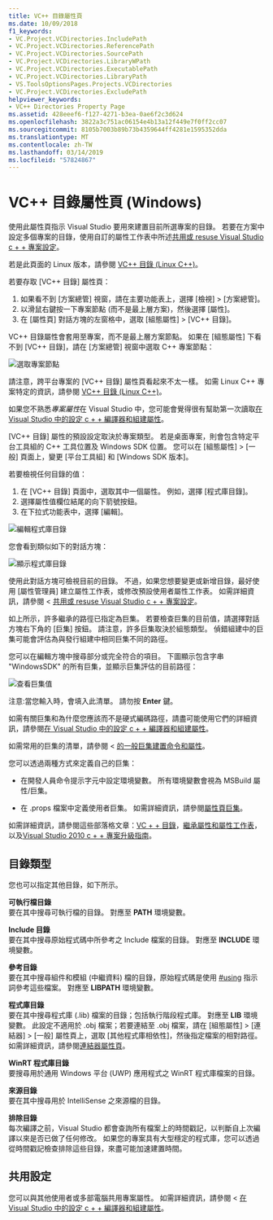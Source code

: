```yaml
---
title: VC++ 目錄屬性頁
ms.date: 10/09/2018
f1_keywords:
- VC.Project.VCDirectories.IncludePath
- VC.Project.VCDirectories.ReferencePath
- VC.Project.VCDirectories.SourcePath
- VC.Project.VCDirectories.LibraryWPath
- VC.Project.VCDirectories.ExecutablePath
- VC.Project.VCDirectories.LibraryPath
- VS.ToolsOptionsPages.Projects.VCDirectories
- VC.Project.VCDirectories.ExcludePath
helpviewer_keywords:
- VC++ Directories Property Page
ms.assetid: 428eeef6-f127-4271-b3ea-0ae6f2c3d624
ms.openlocfilehash: 3822a3c751ac06154e4b13a12f449e7f0ff2cc07
ms.sourcegitcommit: 8105b7003b89b73b4359644ff4281e1595352dda
ms.translationtype: MT
ms.contentlocale: zh-TW
ms.lasthandoff: 03/14/2019
ms.locfileid: "57824867"
---
```

# <a name="vc-directories-property-page-windows"></a>VC++ 目錄屬性頁 (Windows)

使用此屬性頁指示 Visual Studio 要用來建置目前所選專案的目錄。 若要在方案中設定多個專案的目錄，使用自訂的屬性工作表中所述[共用或 resuse Visual Studio c + + 專案設定](../create-reusable-property-configurations.md)。

若是此頁面的 Linux 版本，請參閱 [VC++ 目錄 (Linux C++)](../../linux/prop-pages/directories-linux.md)。

若要存取 [VC++ 目錄] 屬性頁：

1. 如果看不到 [方案總管] 視窗，請在主要功能表上，選擇 [檢視] > [方案總管]。
1. 以滑鼠右鍵按一下專案節點 (而不是最上層方案)，然後選擇 [屬性]。
1. 在 [屬性頁] 對話方塊的左窗格中，選取 [組態屬性] > [VC++ 目錄]。

VC++ 目錄屬性會套用至專案，而不是最上層方案節點。 如果在 [組態屬性] 下看不到 [VC++ 目錄]，請在 [方案總管] 視窗中選取 C++ 專案節點：

![選取專案節點](../media/vcppdir.png "選取專案節點以查看 VC++ 目錄屬性")

請注意，跨平台專案的 [VC++ 目錄] 屬性頁看起來不太一樣。 如需 Linux C++ 專案特定的資訊，請參閱 [VC++ 目錄 (Linux C++)](../../linux/prop-pages/directories-linux.md)。

如果您不熟悉*專案屬性*在 Visual Studio 中，您可能會覺得很有幫助第一次讀取[在 Visual Studio 中的設定 c + + 編譯器和組建屬性](../working-with-project-properties.md)。

[VC++ 目錄] 屬性的預設設定取決於專案類型。 若是桌面專案，則會包含特定平台工具組的 C++ 工具位置及 Windows SDK 位置。 您可以在 [組態屬性] > [一般] 頁面上，變更 [平台工具組] 和 [Windows SDK 版本]。

若要檢視任何目錄的值：

1. 在 [VC++ 目錄] 頁面中，選取其中一個屬性。 例如，選擇 [程式庫目錄]。
1. 選擇屬性值欄位結尾的向下箭號按鈕。
1. 在下拉式功能表中，選擇 [編輯]。

![編輯程式庫目錄](../media/vcppdir_libdir_edit.png "編輯程式庫路徑的對話方塊")

您會看到類似如下的對話方塊：

![顯示程式庫目錄](../media/vcppdir_libdir.png "新增或移除程式庫路徑的對話方塊")

使用此對話方塊可檢視目前的目錄。 不過，如果您想要變更或新增目錄，最好使用 [屬性管理員] 建立屬性工作表，或修改預設使用者屬性工作表。 如需詳細資訊，請參閱 <<c0> [ 共用或 resuse Visual Studio c + + 專案設定](../create-reusable-property-configurations.md)。

如上所示，許多繼承的路徑已指定為巨集。  若要檢查巨集的目前值，請選擇對話方塊右下角的 [巨集] 按鈕。 請注意，許多巨集取決於組態類型。 偵錯組建中的巨集可能會評估為與發行組建中相同巨集不同的路徑。

您可以在編輯方塊中搜尋部分或完全符合的項目。 下圖顯示包含字串 "WindowsSDK" 的所有巨集，並顯示巨集評估的目前路徑：

![查看巨集值](../media/vcppdir_libdir_macros.png "編輯巨集的對話方塊")

注意:當您輸入時，會填入此清單。 請勿按 **Enter** 鍵。

如需有關巨集和為什麼您應該而不是硬式編碼路徑，請盡可能使用它們的詳細資訊，請參閱[在 Visual Studio 中的設定 c + + 編譯器和組建屬性](../working-with-project-properties.md)。

如需常用的巨集的清單，請參閱 <<c0> [ 的一般巨集建置命令和屬性](common-macros-for-build-commands-and-properties.md)。

您可以透過兩種方式來定義自己的巨集：

- 在開發人員命令提示字元中設定環境變數。 所有環境變數會視為 MSBuild 屬性/巨集。

- 在 .props 檔案中定義使用者巨集。 如需詳細資訊，請參閱[屬性頁巨集](../working-with-project-properties.md)。

如需詳細資訊，請參閱這些部落格文章：[VC + + 目錄](http://blogs.msdn.com/b/vsproject/archive/2009/07/07/vc-directories.aspx)，[繼承屬性和屬性工作表](http://blogs.msdn.com/b/vsproject/archive/2009/06/23/inherited-properties-and-property-sheets.aspx)，以及[Visual Studio 2010 c + + 專案升級指南](http://blogs.msdn.com/b/vcblog/archive/2010/03/02/visual-studio-2010-c-project-upgrade-guide.aspx)。

## <a name="directory-types"></a>目錄類型

您也可以指定其他目錄，如下所示。

**可執行檔目錄**<br/>
要在其中搜尋可執行檔的目錄。 對應至 **PATH** 環境變數。

**Include 目錄**<br/>
要在其中搜尋原始程式碼中所參考之 Include 檔案的目錄。 對應至 **INCLUDE** 環境變數。

**參考目錄**<br/>
要在其中搜尋組件和模組 (中繼資料) 檔的目錄，原始程式碼是使用 [#using](../../preprocessor/hash-using-directive-cpp.md) 指示詞參考這些檔案。 對應至 **LIBPATH** 環境變數。

**程式庫目錄**<br/>
要在其中搜尋程式庫 (.lib) 檔案的目錄；包括執行階段程式庫。 對應至 **LIB** 環境變數。 此設定不適用於 .obj 檔案；若要連結至 .obj 檔案，請在 [組態屬性] > [連結器] > [一般] 屬性頁上，選取 [其他程式庫相依性]，然後指定檔案的相對路徑。 如需詳細資訊，請參閱[連結器屬性頁](linker-property-pages.md)。

**WinRT 程式庫目錄**<br/>
要搜尋用於通用 Windows 平台 (UWP) 應用程式之 WinRT 程式庫檔案的目錄。

**來源目錄**<br/>
要在其中搜尋用於 IntelliSense 之來源檔的目錄。

**排除目錄**<br/>
每次編譯之前，Visual Studio 都會查詢所有檔案上的時間戳記，以判斷自上次編譯以來是否已做了任何修改。 如果您的專案具有大型穩定的程式庫，您可以透過從時間戳記檢查排除這些目錄，來盡可能加速建置時間。

## <a name="sharing-the-settings"></a>共用設定

您可以與其他使用者或多部電腦共用專案屬性。 如需詳細資訊，請參閱 <<c0> [ 在 Visual Studio 中的設定 c + + 編譯器和組建屬性](../working-with-project-properties.md)。

